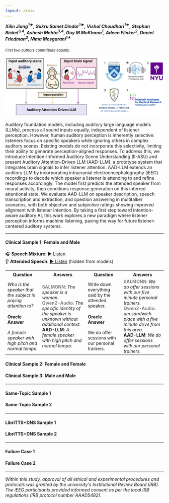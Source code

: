 ```yaml
---
layout: arxiv
---
```


***Xilin Jiang<sup>1★</sup>, Sukru Samet Dindar<sup>1★</sup>, Vishal Choudhari<sup>1★</sup>, Stephan Bickel<sup>3,4</sup>, Ashesh Mehta<sup>3,4</sup>, Guy M McKhann<sup>1</sup>, Adeen Flinker<sup>2</sup>, Daniel Friedman<sup>2</sup>, Nima Mesgarani<sup>1★</sup>***


<sub>*First two authors conntribute equally.*</sub>

![abstract](figures/demo.png)

Auditory foundation models, including auditory large language models (LLMs), process all sound inputs equally, independent of listener perception. However, human auditory perception is inherently selective: listeners focus on specific speakers while ignoring others in complex auditory scenes. Existing models do not incorporate this selectivity, limiting their ability to generate perception-aligned responses. To address this, we introduce Intention-Informed Auditory Scene Understanding (II-ASU) and present Auditory Attention-Driven LLM (AAD-LLM), a prototype system that integrates brain signals to infer listener attention. AAD-LLM extends an auditory LLM by incorporating intracranial electroencephalography (iEEG) recordings to decode which speaker a listener is attending to and refine responses accordingly. The model first predicts the attended speaker from neural activity, then conditions response generation on this inferred attentional state. We evaluate AAD-LLM on speaker description, speech transcription and extraction, and question answering in multitalker scenarios, with both objective and subjective ratings showing improved alignment with listener intention. By taking a first step toward intention-aware auditory AI, this work explores a new paradigm where listener perception informs machine listening, paving the way for future listener-centered auditory systems.



* * *

#### **Clinical Sample 1: Female and Male**
🎧 **Speech Mixture**: [▶️ Listen](samples/CS1/mix.wav)  
👂 **Attended Speech**: [▶️ Listen](samples/CS1/att.wav) (hidden from models)

<style>
  .model-name {
    color: grey;
    font-weight: bold;
  }
</style>

<table>
  <tr>
    <th>Question</th>
    <th>Answers</th>
    <th>Question</th>
    <th>Answers</th>
  </tr>
  <tr>
    <td><i>Who is the speaker that the subject is paying attention to?</i></td>
    <td rowspan="3">
      <span class="model-name">SALMONN</span>: <i>The speaker is a woman.</i> <br>
      <span class="model-name">Qwen2-Audio</span>: <i>The specific identity of the speaker is unknown without additional context.</i> <br>
      <b>AAD-LLM</b>: <i>A female speaker with high pitch and normal tempo.</i>
    </td>
    <td>Write down everything said by the attended speaker.</td>
    <td rowspan="3">
      <span class="model-name">SALMONN</span>: <i>We do offer sessions with our five minute personal trainers.</i> <br>
      <span class="model-name">Qwen2-Audio</span>: <i>um sandwich place with a five minute drive from this area.</i> <br>
      <b>AAD-LLM</b>: <i>We do offer sessions with our personal trainers.</i>
    </td>
  </tr>
  <tr>
    <td><b>Oracle Answer</b></td>
    <td><b>Oracle Answer</b></td>
  </tr>
  <tr>
    <td><i>A female speaker with high pitch and normal tempo.</i></td>
    <td>We do offer sessions with our personal trainers.</td>
  </tr>
</table>

#### **Clinical Sample 2: Female and Female**

#### **Clinical Sample 3: Male and Male**

* * *

#### **Same-Topic Sample 1**

#### **Same-Topic Sample 2**

* * *

#### **LibriTTS+DNS Sample 1**

#### **LibriTTS+DNS Sample 2**

* * *



#### **Failure Case 1**

#### **Failure Case 2**

* * *

*Within this study, approval of all ethical and experimental procedures and protocols was granted by the university's Institutional Review Board (IRB). The iEEG participants provided informed consent as per the local IRB regulations (IRB protocol number AAAD5482).*



